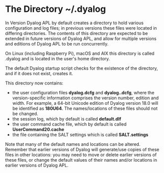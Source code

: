 # The Directory ~/.dyalog

In Version  Dyalog APL by default creates a directory to hold various configuration and log files; in previous versions these files were located in differing directories. The contents of this directory are expected to be extended in future versions of Dyalog APL, and allow for multiple versions and editions of Dyalog APL to be run concurrently.

On Linux (including Raspberry Pi), macOS and AIX this directory is called .dyalog and is located in the user's home directory.

The default Dyalog startup script checks for the existence of the directory, and if it does not exist, creates it.

This directory now contains:

- the user configuration files **dyalog.dcfg** and **dyalog.<version-specific>.dcfg**, where the version-specific information comprises the version number, edition and width. For example, a 64-bit Unicode edition of Dyalog version 18.0 will be identified as **180U64**. The names/locations of these files should not be changed.
- the session log, which by default is called **default.dlf**
- the user command cache file, which by default is called **UserCommand20.cache**
- the file containing the SALT settings which is called **SALT.settings**

Note that many of the default names and locations can be altered. Remember that earlier versions of Dyalog will generate/use copies of these files in other locations: you may need to move or delete earlier versions of these files, or change the default values of their names and/or locations in earlier versions of Dyalog APL.
